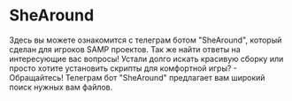 # SheAround
Здесь вы можете ознакомится с телеграм ботом "SheAround", который сделан для игроков SAMP проектов. Так же найти ответы на интересующие вас вопросы! Устали долго искать красивую сборку или просто хотите установить скрипты для комфортной игры? - Обращайтесь! Телеграм бот "SheAround" предлагает вам широкий поиск нужных вам файлов.
